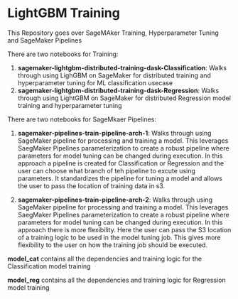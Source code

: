 # LightGBM Training

This Repository goes over SageMAker Training, Hyperparameter Tuning and SageMaker Pipelines

There are two notebooks for Training:
1. **sagemaker-lightgbm-distributed-training-dask-Classification**: Walks through using LighGBM on SageMaker for distributed training and hyperparameter tuning for ML classification usecase
2. **sagemaker-lightgbm-distributed-training-dask-Regression**: Walks through using LightGBM on SageMaker for distributed Regression model training and hyperparameter tuning

There are two notebooks for SageMkaer Pipelines:
1. **sagemaker-pipelines-train-pipeline-arch-1**: Walks through using SageMaker pipeline for processing and training a model. This leverages SaegMaker Pipelines parameterization to create a robust pipeline where parameters for model tuning can be changed during execution. In this approach a pipeline is created for Classification or Regression and the user can choose what branch of teh pipeline to excute using parameters. It standardizes the pipeline for tuning a model and allows the user to pass the location of training data in s3.

1. **sagemaker-pipelines-train-pipeline-arch-2**: Walks through using SageMaker pipeline for processing and training a model. This leverages SaegMaker Pipelines parameterization to create a robust pipeline where parameters for model tuning can be changed during execution. In this approach there is more flexibility. Here the user can pass the S3 location of a training logic to be used in the model tuning job. This gives more flexibility to the user on how the training job should be executed.

**model_cat** contains all the dependencies and training logic for the Classification model training

**model_reg** contains all the dependencies and training logic for Regression model training


